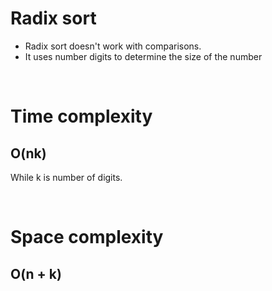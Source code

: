 # Radix sort

- Radix sort doesn't work with comparisons.
- It uses number digits to determine the size of the number

<br>

# Time complexity

## O(nk)

While k is number of digits.

<br>

# Space complexity

## O(n + k)
